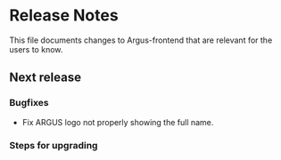 # Release Notes
This file documents changes to Argus-frontend that are relevant for the users to know.

## Next release

### Bugfixes
- Fix ARGUS logo not properly showing the full name.

### Steps for upgrading
